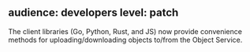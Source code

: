 audience: developers
level: patch
---
The client libraries (Go, Python, Rust, and JS) now provide convenience methods for uploading/downloading objects to/from the Object Service.
